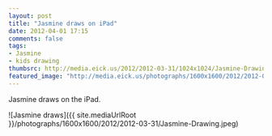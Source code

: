 ```yaml
---
layout: post
title: "Jasmine draws on iPad"
date: 2012-04-01 17:15
comments: false
tags: 
- Jasmine
- kids drawing
thumbsrc: http://media.eick.us/2012/2012-03-31/1024x1024/Jasmine-Drawing.jpeg
featured_image: "http://media.eick.us/photographs/1600x1600/2012/2012-03-31/Jasmine-Drawing.jpeg"
---
```

Jasmine draws on the iPad.



![Jasmine draws]({{ site.mediaUrlRoot }}/photographs/1600x1600/2012/2012-03-31/Jasmine-Drawing.jpeg)

